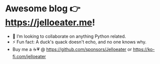 # Awesome blog 👉 https://jelloeater.me!
- 👯 I’m looking to collaborate on anything Python related.
- ⚡ Fun fact: A duck's quack doesn't echo, and no one knows why.
- Buy me a ☕💗 @ https://github.com/sponsors/Jelloeater or https://ko-fi.com/jelloeater
